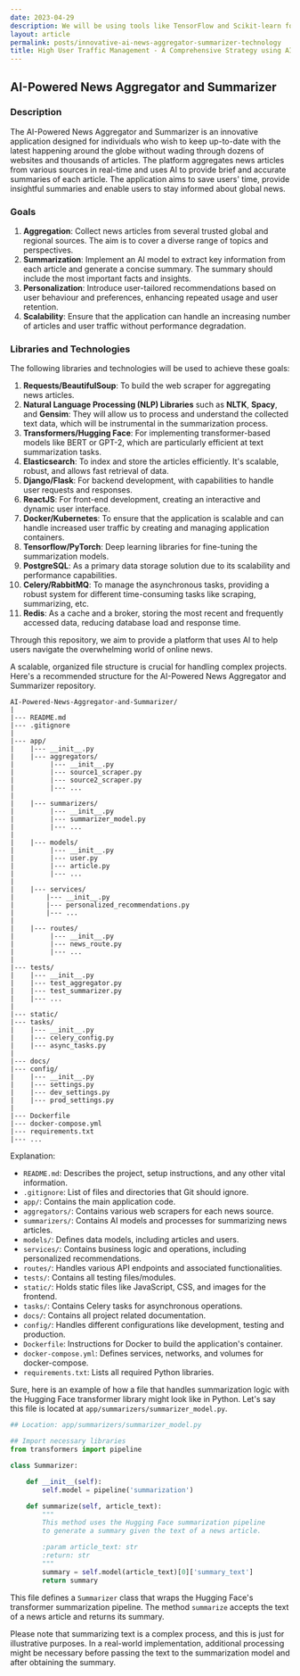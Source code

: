 ```yaml
---
date: 2023-04-29
description: We will be using tools like TensorFlow and Scikit-learn for machine learning models, NLTK for natural language processing, and Apache Kafka for data streaming. These tools will help us analyze trends, categorize news articles, and manage user traffic effectively.
layout: article
permalink: posts/innovative-ai-news-aggregator-summarizer-technology
title: High User Traffic Management - A Comprehensive Strategy using AI for News Aggregator.
---
```


## AI-Powered News Aggregator and Summarizer

### Description

The AI-Powered News Aggregator and Summarizer is an innovative application designed for individuals who wish to keep up-to-date with the latest happening around the globe without wading through dozens of websites and thousands of articles. The platform aggregates news articles from various sources in real-time and uses AI to provide brief and accurate summaries of each article. The application aims to save users' time, provide insightful summaries and enable users to stay informed about global news.

### Goals

1. **Aggregation**: Collect news articles from several trusted global and regional sources. The aim is to cover a diverse range of topics and perspectives.
2. **Summarization**: Implement an AI model to extract key information from each article and generate a concise summary. The summary should include the most important facts and insights.
3. **Personalization**: Introduce user-tailored recommendations based on user behaviour and preferences, enhancing repeated usage and user retention.
4. **Scalability**: Ensure that the application can handle an increasing number of articles and user traffic without performance degradation.

### Libraries and Technologies

The following libraries and technologies will be used to achieve these goals:

1. **Requests/BeautifulSoup**: To build the web scraper for aggregating news articles.
2. **Natural Language Processing (NLP) Libraries** such as **NLTK**, **Spacy**, and **Gensim**: They will allow us to process and understand the collected text data, which will be instrumental in the summarization process.
3. **Transformers/Hugging Face**: For implementing transformer-based models like BERT or GPT-2, which are particularly efficient at text summarization tasks.
4. **Elasticsearch**: To index and store the articles efficiently. It's scalable, robust, and allows fast retrieval of data.
5. **Django/Flask**: For backend development, with capabilities to handle user requests and responses.
6. **ReactJS**: For front-end development, creating an interactive and dynamic user interface.
7. **Docker/Kubernetes**: To ensure that the application is scalable and can handle increased user traffic by creating and managing application containers.
8. **Tensorflow/PyTorch**: Deep learning libraries for fine-tuning the summarization models.
9. **PostgreSQL**: As a primary data storage solution due to its scalability and performance capabilities.
10. **Celery/RabbitMQ**: To manage the asynchronous tasks, providing a robust system for different time-consuming tasks like scraping, summarizing, etc.
11. **Redis**: As a cache and a broker, storing the most recent and frequently accessed data, reducing database load and response time.

Through this repository, we aim to provide a platform that uses AI to help users navigate the overwhelming world of online news.

A scalable, organized file structure is crucial for handling complex projects. Here's a recommended structure for the AI-Powered News Aggregator and Summarizer repository.

```
AI-Powered-News-Aggregator-and-Summarizer/
|
|--- README.md
|--- .gitignore
|
|--- app/
|    |--- __init__.py
|    |--- aggregators/
|         |--- __init__.py
|         |--- source1_scraper.py
|         |--- source2_scraper.py
|         |--- ...
|
|    |--- summarizers/
|         |--- __init__.py
|         |--- summarizer_model.py
|         |--- ...
|
|    |--- models/
|         |--- __init__.py
|         |--- user.py
|         |--- article.py
|         |--- ...
|
|    |--- services/
|        |--- __init__.py
|        |--- personalized_recommendations.py
|        |--- ...
|
|    |--- routes/
|         |--- __init__.py
|         |--- news_route.py
|         |--- ...
|
|--- tests/
|    |--- __init__.py
|    |--- test_aggregator.py
|    |--- test_summarizer.py
|    |--- ...
|
|--- static/
|--- tasks/
|    |--- __init__.py
|    |--- celery_config.py
|    |--- async_tasks.py
|
|--- docs/
|--- config/
|    |--- __init__.py
|    |--- settings.py
|    |--- dev_settings.py
|    |--- prod_settings.py
|
|--- Dockerfile
|--- docker-compose.yml
|--- requirements.txt
|--- ...

```

Explanation:

- `README.md`: Describes the project, setup instructions, and any other vital information.
- `.gitignore`: List of files and directories that Git should ignore.
- `app/`: Contains the main application code.
- `aggregators/`: Contains various web scrapers for each news source.
- `summarizers/`: Contains AI models and processes for summarizing news articles.
- `models/`: Defines data models, including articles and users.
- `services/`: Contains business logic and operations, including personalized recommendations.
- `routes/`: Handles various API endpoints and associated functionalities.
- `tests/`: Contains all testing files/modules.
- `static/`: Holds static files like JavaScript, CSS, and images for the frontend.
- `tasks/`: Contains Celery tasks for asynchronous operations.
- `docs/`: Contains all project related documentation.
- `config/`: Handles different configurations like development, testing and production.
- `Dockerfile`: Instructions for Docker to build the application's container.
- `docker-compose.yml`: Defines services, networks, and volumes for docker-compose.
- `requirements.txt`: Lists all required Python libraries.

Sure, here is an example of how a file that handles summarization logic with the Hugging Face transformer library might look like in Python. Let's say this file is located at `app/summarizers/summarizer_model.py`.

```python
## Location: app/summarizers/summarizer_model.py

## Import necessary libraries
from transformers import pipeline

class Summarizer:

    def __init__(self):
        self.model = pipeline('summarization')

    def summarize(self, article_text):
        """
        This method uses the Hugging Face summarization pipeline
        to generate a summary given the text of a news article.

        :param article_text: str
        :return: str
        """
        summary = self.model(article_text)[0]['summary_text']
        return summary
```

This file defines a `Summarizer` class that wraps the Hugging Face's transformer summarization pipeline. The method `summarize` accepts the text of a news article and returns its summary.

Please note that summarizing text is a complex process, and this is just for illustrative purposes. In a real-world implementation, additional processing might be necessary before passing the text to the summarization model and after obtaining the summary.
